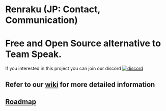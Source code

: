 # Renraku (JP: Contact, Communication)

# Free and Open Source alternative to Team Speak.
If you interested in this project you can join our discord
[![discord](https://img.shields.io/badge/Discord-blue?style=for-the-badge)](https://ttalk.roxxel.moe/discord)
## Refer to our [wiki](https://github.com/renraku-chat/renraku/wiki) for more detailed information

## [Roadmap](https://GitHub.com/renraku-chat/renraku/issues/12)
